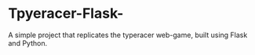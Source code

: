 # Tpyeracer-Flask-
A simple project that replicates the typeracer web-game, built using Flask and Python. 
